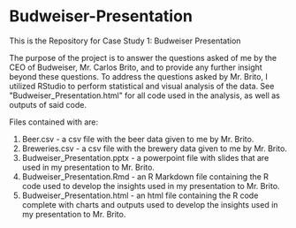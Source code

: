 # Budweiser-Presentation
This is the Repository for Case Study 1: Budweiser Presentation

The purpose of the project is to answer the questions asked of me by the CEO of Budweiser, Mr. Carlos Brito, and to provide any further insight beyond these questions.
To address the questions asked by Mr. Brito, I utilized RStudio to perform statistical and visual analysis of the data. See "Budweiser_Presentation.html" for all code used
in the analysis, as well as outputs of said code.

Files contained with are:

1. Beer.csv - a csv file with the beer data given to me by Mr. Brito.
2. Breweries.csv - a csv file with the brewery data given to me by Mr. Brito.
3. Budweiser_Presentation.pptx - a powerpoint file with slides that are used in my presentation to Mr. Brito.
4. Budweiser_Presentation.Rmd - an R Markdown file containing the R code used to develop the insights used in my presentation to Mr. Brito.
5. Budweiser_Presentation.html - an html file containing the R code complete with charts and outputs used to develop the insights used in my presentation to Mr. Brito.
